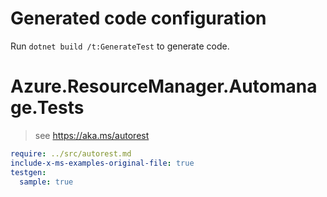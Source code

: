 # Generated code configuration

Run `dotnet build /t:GenerateTest` to generate code.

# Azure.ResourceManager.Automanage.Tests

> see https://aka.ms/autorest
``` yaml
require: ../src/autorest.md
include-x-ms-examples-original-file: true
testgen:
  sample: true
```
